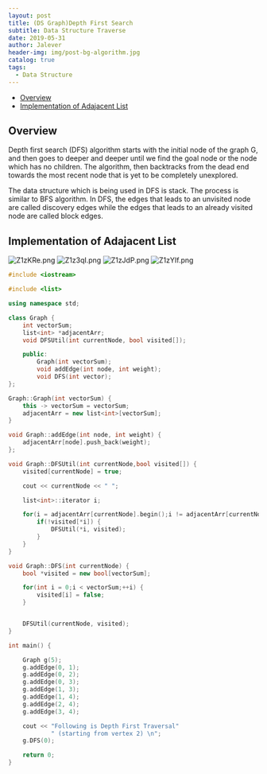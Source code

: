 ```yaml
---
layout: post
title: (DS Graph)Depth First Search
subtitle: Data Structure Traverse
date: 2019-05-31
author: Jalever
header-img: img/post-bg-algorithm.jpg
catalog: true
tags:
  - Data Structure
---
```


- [Overview](#overview)
- [Implementation of Adajacent List](#implementation-of-adajacent-list)

## Overview
Depth first search (DFS) algorithm starts with the initial node of the graph G, and then goes to deeper and deeper until we find the goal node or the node which has no children. The algorithm, then backtracks from the dead end towards the most recent node that is yet to be completely unexplored.

The data structure which is being used in DFS is stack. The process is similar to BFS algorithm. In DFS, the edges that leads to an unvisited node are called discovery edges while the edges that leads to an already visited node are called block edges.

## Implementation of Adajacent List
![Z1zKRe.png](https://s2.ax1x.com/2019/06/30/Z1zKRe.png)
![Z1z3qI.png](https://s2.ax1x.com/2019/06/30/Z1z3qI.png)
![Z1zJdP.png](https://s2.ax1x.com/2019/06/30/Z1zJdP.png)
![Z1zYIf.png](https://s2.ax1x.com/2019/06/30/Z1zYIf.png)

```cpp
#include <iostream>

#include <list>

using namespace std;

class Graph {
    int vectorSum;
    list<int> *adjacentArr;
    void DFSUtil(int currentNode, bool visited[]);

    public:
        Graph(int vectorSum);
        void addEdge(int node, int weight);
        void DFS(int vector);
};

Graph::Graph(int vectorSum) {
    this -> vectorSum = vectorSum;
    adjacentArr = new list<int>[vectorSum];
}

void Graph::addEdge(int node, int weight) {
    adjacentArr[node].push_back(weight);
};

void Graph::DFSUtil(int currentNode,bool visited[]) {
    visited[currentNode] = true;

    cout << currentNode << " ";

    list<int>::iterator i;

    for(i = adjacentArr[currentNode].begin();i != adjacentArr[currentNode].end();++i) {
        if(!visited[*i]) {
            DFSUtil(*i, visited);
        }
    }
}

void Graph::DFS(int currentNode) {
    bool *visited = new bool[vectorSum];

    for(int i = 0;i < vectorSum;++i) {
        visited[i] = false;
    }


    DFSUtil(currentNode, visited);
}

int main() {

    Graph g(5);
    g.addEdge(0, 1);
    g.addEdge(0, 2);
    g.addEdge(0, 3);
    g.addEdge(1, 3);
    g.addEdge(1, 4);
    g.addEdge(2, 4);
    g.addEdge(3, 4);

    cout << "Following is Depth First Traversal"
            " (starting from vertex 2) \n";
    g.DFS(0);

    return 0;
}
```
